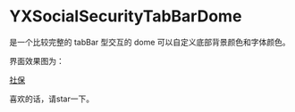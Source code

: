 # YXSocialSecurityTabBarDome

是一个比较完整的 tabBar 型交互的 dome 可以自定义底部背景颜色和字体颜色。

界面效果图为：

[社保](https://github.com/LoveMeiM/YXSocialSecurityTabBarDome/row/master/社保.gif)

喜欢的话，请star一下。
